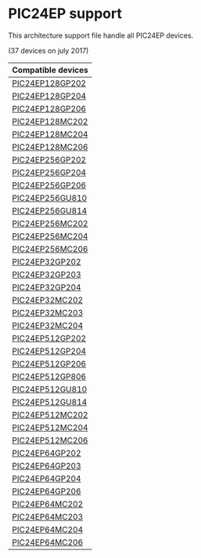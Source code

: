 # PIC24EP support

This architecture support file handle all PIC24EP devices.

(37 devices on july 2017)

|Compatible devices|
|---------|
|[PIC24EP128GP202](http://microchip.com/wwwproducts/en/PIC24EP128GP202)|
|[PIC24EP128GP204](http://microchip.com/wwwproducts/en/PIC24EP128GP204)|
|[PIC24EP128GP206](http://microchip.com/wwwproducts/en/PIC24EP128GP206)|
|[PIC24EP128MC202](http://microchip.com/wwwproducts/en/PIC24EP128MC202)|
|[PIC24EP128MC204](http://microchip.com/wwwproducts/en/PIC24EP128MC204)|
|[PIC24EP128MC206](http://microchip.com/wwwproducts/en/PIC24EP128MC206)|
|[PIC24EP256GP202](http://microchip.com/wwwproducts/en/PIC24EP256GP202)|
|[PIC24EP256GP204](http://microchip.com/wwwproducts/en/PIC24EP256GP204)|
|[PIC24EP256GP206](http://microchip.com/wwwproducts/en/PIC24EP256GP206)|
|[PIC24EP256GU810](http://microchip.com/wwwproducts/en/PIC24EP256GU810)|
|[PIC24EP256GU814](http://microchip.com/wwwproducts/en/PIC24EP256GU814)|
|[PIC24EP256MC202](http://microchip.com/wwwproducts/en/PIC24EP256MC202)|
|[PIC24EP256MC204](http://microchip.com/wwwproducts/en/PIC24EP256MC204)|
|[PIC24EP256MC206](http://microchip.com/wwwproducts/en/PIC24EP256MC206)|
|[PIC24EP32GP202](http://microchip.com/wwwproducts/en/PIC24EP32GP202)|
|[PIC24EP32GP203](http://microchip.com/wwwproducts/en/PIC24EP32GP203)|
|[PIC24EP32GP204](http://microchip.com/wwwproducts/en/PIC24EP32GP204)|
|[PIC24EP32MC202](http://microchip.com/wwwproducts/en/PIC24EP32MC202)|
|[PIC24EP32MC203](http://microchip.com/wwwproducts/en/PIC24EP32MC203)|
|[PIC24EP32MC204](http://microchip.com/wwwproducts/en/PIC24EP32MC204)|
|[PIC24EP512GP202](http://microchip.com/wwwproducts/en/PIC24EP512GP202)|
|[PIC24EP512GP204](http://microchip.com/wwwproducts/en/PIC24EP512GP204)|
|[PIC24EP512GP206](http://microchip.com/wwwproducts/en/PIC24EP512GP206)|
|[PIC24EP512GP806](http://microchip.com/wwwproducts/en/PIC24EP512GP806)|
|[PIC24EP512GU810](http://microchip.com/wwwproducts/en/PIC24EP512GU810)|
|[PIC24EP512GU814](http://microchip.com/wwwproducts/en/PIC24EP512GU814)|
|[PIC24EP512MC202](http://microchip.com/wwwproducts/en/PIC24EP512MC202)|
|[PIC24EP512MC204](http://microchip.com/wwwproducts/en/PIC24EP512MC204)|
|[PIC24EP512MC206](http://microchip.com/wwwproducts/en/PIC24EP512MC206)|
|[PIC24EP64GP202](http://microchip.com/wwwproducts/en/PIC24EP64GP202)|
|[PIC24EP64GP203](http://microchip.com/wwwproducts/en/PIC24EP64GP203)|
|[PIC24EP64GP204](http://microchip.com/wwwproducts/en/PIC24EP64GP204)|
|[PIC24EP64GP206](http://microchip.com/wwwproducts/en/PIC24EP64GP206)|
|[PIC24EP64MC202](http://microchip.com/wwwproducts/en/PIC24EP64MC202)|
|[PIC24EP64MC203](http://microchip.com/wwwproducts/en/PIC24EP64MC203)|
|[PIC24EP64MC204](http://microchip.com/wwwproducts/en/PIC24EP64MC204)|
|[PIC24EP64MC206](http://microchip.com/wwwproducts/en/PIC24EP64MC206)|
